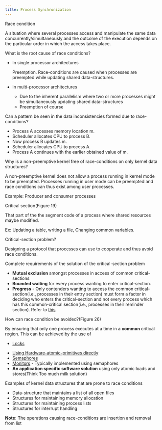 ```yaml
---
title: Process Synchronization
---
```

Race condition

A situation where several processes access and manipulate the same data
concurrently/simultaneously and the outcome of the execution depends on
the particular order in which the access takes place.

What is the root cause of race conditions?

-   In single processor architectures

    Preemption. Race-conditions are caused when processes are preempted
    while updating shared data-structures.

-   In multi-processor architectures

    -   Due to the inherent parallelism where two or more processes
        might be simultaneously updating shared data-structures
    -   Preemption of course

Can a pattern be seen in the data inconsistencies formed due to
race-conditions?

-   Process A accesses memory location m.
-   Scheduler allocates CPU to process B.
-   Now process B updates m.
-   Scheduler allocates CPU to process A.
-   Process A continues with the earlier obtained value of m.

Why is a non-preemptive kernel free of race-conditions on only kernel
data structures?

A non-preemptive kernel does not allow a process running in kernel mode
to be preempted. Processes running in user mode can be preempted and
race conditions can thus exist among user processes.

Example: Producer and consumer processes

Critical section(Figure 19)

That part of the the segment code of a process where shared resources
maybe modified.

Ex: Updating a table, writing a file, Changing common variables.

Critical-section problem?

Designing a protocol that processes can use to cooperate and thus avoid
race conditions.

Complete requirements of the solution of the critical-section problem

-   **Mutual exclusion** amongst processes in access of common
    critical-sections
-   **Bounded waiting** for every process wanting to enter
    critical-section.
-   **Progress** - Only contenders wanting to access the common
    critical-section(i.e., processes in their entry section) must form a
    factor in deciding who enters the critical-section and not every
    process which has this common-critical section(i.e., processes in
    their reminder section). Refer to
    [this](https://www.gatementor.com/viewtopic.php?f=267&t=10262)

How can race condition be avoided?(Figure 26)

By ensuring that only one process executes at a time in a **common**
critical region. This can be achieved by the use of

-   [Lo](Locks)[c](Locks)[ks](Locks)

<!-- -->

-   [Using Hardware-atomic-primitives
    directly](Atomic%20hardware-primitives%20for%20synchronization)
-   [Semaphores](Semaphores)
-   [Monitors](Monitors) - Typically implemented using semaphores
-   **An application specific software solution** using only atomic
    loads and stores(Think Too much milk solution)

Examples of kernel data structures that are prone to race conditions

-   Data-structure that maintains a list of all open files
-   Structures for maintaining memory allocation
-   Structures for maintaining process lists
-   Structures for interrupt handling

**Note:** The operations causing race-conditions are insertion and
removal from list

